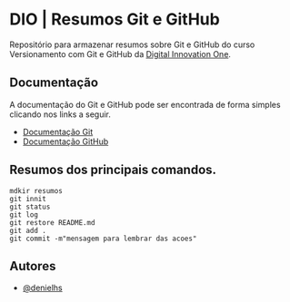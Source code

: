 # DIO | Resumos Git e GitHub
Repositório para armazenar resumos sobre Git e GitHub do curso Versionamento com Git e GitHub da [Digital Innovation One](https://www.dio.me/).

## Documentação
A documentação do Git e GitHub pode ser encontrada de forma simples clicando nos links a seguir.

- [Documentação Git](https://git-scm.com/doc)
- [Documentação GitHub](https://docs.github.com/)

## Resumos dos principais comandos.

```
mdkir resumos
git innit
git status
git log
git restore README.md
git add .
git commit -m"mensagem para lembrar das acoes"

```

## Autores

- [@denielhs](https://github.com/denielhs)

